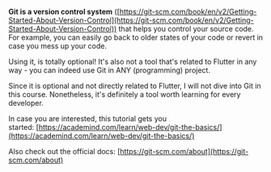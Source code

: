 **Git is a version control system** ([https://git-scm.com/book/en/v2/Getting-Started-About-Version-Control](https://git-scm.com/book/en/v2/Getting-Started-About-Version-Control)) that helps you control your source code. For example, you can easily go back to older states of your code or revert in case you mess up your code.

Using it, is totally optional! It's also not a tool that's related to Flutter in any way - you can indeed use Git in ANY (programming) project.

Since it is optional and not directly related to Flutter, I will not dive into Git in this course. Nonetheless, it's definitely a tool worth learning for every developer.

In case you are interested, this tutorial gets you started: [https://academind.com/learn/web-dev/git-the-basics/](https://academind.com/learn/web-dev/git-the-basics/)

Also check out the official docs: [https://git-scm.com/about](https://git-scm.com/about)
